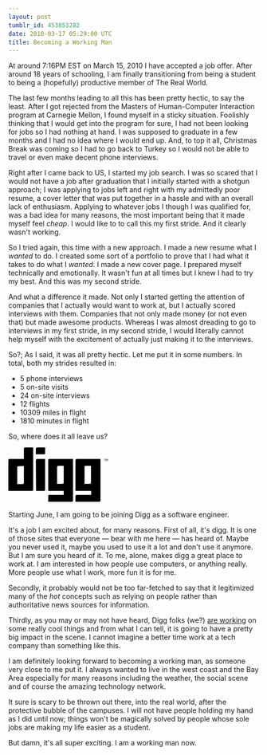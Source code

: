 ```yaml
---
layout: post
tumblr_id: 453853282
date: 2010-03-17 05:29:00 UTC
title: Becoming a Working Man
---
```


At around 7:16PM EST on March 15, 2010 I have accepted a job offer. After around 18 years of schooling, I am finally transitioning from being a student to being a (hopefully) productive member of The Real World.

The last few months leading to all this has been pretty hectic, to say the least. After I got rejected from the Masters of Human-Computer Interaction program at Carnegie Mellon, I found myself in a sticky situation. Foolishly thinking that I would get into the program for sure, I had not been looking for jobs so I had nothing at hand. I was supposed to graduate in a few months and I had no idea where I would end up. And, to top it all, Christmas Break was coming so I had to go back to Turkey so I would not be able to travel or even make decent phone interviews.

Right after I came back to US, I started my job search. I was so scared that I would not have a job after graduation that I initially started with a shotgun approach; I was applying to jobs left and right with my admittedly poor resume, a cover letter that was put together in a hassle and with an overall lack of enthusiasm. Applying to whatever jobs I though I was qualified for, was a bad idea for many reasons, the most important being that it made myself feel _cheap_. I would like to to call this my first stride. And it clearly wasn't working.

So I tried again, this time with a new approach. I made a new resume what I _wanted_ to do. I created some sort of a portfolio to prove that I had what it takes to do what I _wanted_. I made a new cover page. I prepared myself technically and emotionally. It wasn't fun at all times but I knew I had to try my best. And this was my second stride.

And what a difference it made. Not only I started getting the attention of companies that I actually would want to work at, but I actually scored interviews with them. Companies that not only made money (or not even that) but made awesome products. Whereas I was almost dreading to go to interviews in my first stride, in my second stride, I would literally cannot help myself with the excitement of actually just making it to the interviews.

So?;
As I said, it was all pretty hectic. Let me put it in some numbers. In total, both my strides resulted in:

* 5 phone interviews
* 5 on-site visits
* 24 on-site interviews
* 12 flights
* 10309 miles in flight
* 1810 minutes in flight

So, where does it all leave us?

![Digg](/static/images/digg-logo.png)

Starting June, I am going to be joining Digg as a software engineer.

It's a job I am excited about, for many reasons. First of all, it's digg. It is one of those sites that everyone — bear with me here — has heard of. Maybe you never used it, maybe you used to use it a lot and don't use it anymore. But I am sure you heard of it. To me, alone, makes digg a great place to work at. I am interested in how people use computers, or anything really. More people use what I work, more fun it is for me.

Secondly, it probably would not be too far-fetched to say that it legitimized many of the _hot_ concepts such as relying on people rather than authoritative news sources for information.

Thirdly, as you may or may not have heard, Digg folks (we?) [are working](http://mashable.com/2010/03/13/new-digg/) on some really cool things and from what I can tell, it is going to have a pretty big impact in the scene. I cannot imagine a better time work at a tech company than something like this.

I am definitely looking forward to becoming a working man, as someone very close to me put it. I always wanted to live in the west coast and the Bay Area especially for many reasons including the weather, the social scene and of course the amazing technology network.

It sure is scary to be thrown out there, into the real world, after the protective bubble of the campuses. I will not have people holding my hand as I did until now; things won't be magically solved by people whose sole jobs are making my life easier as a student.

But damn, it's all super exciting. I am a working man now.